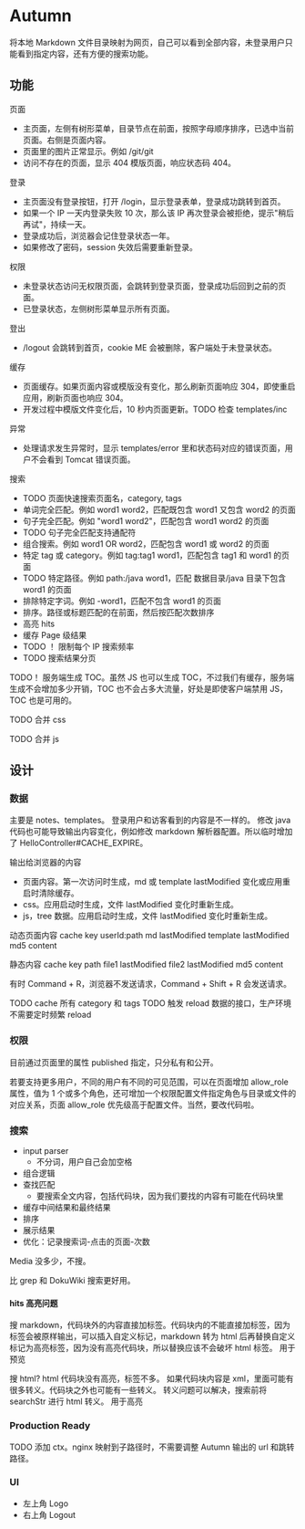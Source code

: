 # Autumn

将本地 Markdown 文件目录映射为网页，自己可以看到全部内容，未登录用户只能看到指定内容，还有方便的搜索功能。

## 功能

页面

* 主页面，左侧有树形菜单，目录节点在前面，按照字母顺序排序，已选中当前页面。右侧是页面内容。
* 页面里的图片正常显示。例如 /git/git
* 访问不存在的页面，显示 404 模版页面，响应状态码 404。

登录

* 主页面没有登录按钮，打开 /login，显示登录表单，登录成功跳转到首页。
* 如果一个 IP 一天内登录失败 10 次，那么该 IP 再次登录会被拒绝，提示"稍后再试"，持续一天。
* 登录成功后，浏览器会记住登录状态一年。
* 如果修改了密码，session 失效后需要重新登录。

权限

* 未登录状态访问无权限页面，会跳转到登录页面，登录成功后回到之前的页面。
* 已登录状态，左侧树形菜单显示所有页面。

登出

* /logout 会跳转到首页，cookie ME 会被删除，客户端处于未登录状态。

缓存

* 页面缓存。如果页面内容或模版没有变化，那么刷新页面响应 304，即使重启应用，刷新页面也响应 304。
* 开发过程中模版文件变化后，10 秒内页面更新。TODO 检查 templates/inc

异常

* 处理请求发生异常时，显示 templates/error 里和状态码对应的错误页面，用户不会看到 Tomcat 错误页面。

搜索

  * TODO 页面快速搜索页面名，category, tags
  * 单词完全匹配。例如 word1 word2，匹配既包含 word1 又包含 word2 的页面
  * 句子完全匹配。例如 "word1 word2"，匹配包含 word1 word2 的页面
  * TODO 句子完全匹配支持通配符
  * 组合搜索。例如 word1 OR word2，匹配包含 word1 或 word2 的页面
  * 特定 tag 或 category。例如 tag:tag1 word1，匹配包含 tag1 和 word1 的页面
  * TODO 特定路径。例如 path:/java word1，匹配 数据目录/java 目录下包含 word1 的页面
  * 排除特定字词。例如 -word1，匹配不包含 word1 的页面
  * 排序。路径或标题匹配的在前面，然后按匹配次数排序
  * 高亮 hits
  * 缓存 Page 级结果
  * TODO ！ 限制每个 IP 搜索频率
  * TODO 搜索结果分页

TODO！ 服务端生成 TOC。虽然 JS 也可以生成 TOC，不过我们有缓存，服务端生成不会增加多少开销，TOC 也不会占多大流量，好处是即使客户端禁用 JS，TOC 也是可用的。

TODO 合并 css

TODO 合并 js

## 设计

### 数据

主要是 notes、templates。
登录用户和访客看到的内容是不一样的。
修改 java 代码也可能导致输出内容变化，例如修改 markdown 解析器配置。所以临时增加了 HelloController#CACHE_EXPIRE。

输出给浏览器的内容

* 页面内容。第一次访问时生成，md 或 template lastModified 变化或应用重启时清除缓存。
* css。应用启动时生成，文件 lastModified 变化时重新生成。
* js，tree 数据。应用启动时生成，文件 lastModified 变化时重新生成。

动态页面内容 cache key
userId:path
  md lastModified
  template lastModified
  md5
  content

静态内容 cache key
path
  file1 lastModified
  file2 lastModified
  md5
  content

有时 Command + R，浏览器不发送请求，Command + Shift + R 会发送请求。

TODO cache 所有 category 和 tags
TODO 触发 reload 数据的接口，生产环境不需要定时频繁 reload

### 权限

目前通过页面里的属性 published 指定，只分私有和公开。

若要支持更多用户，不同的用户有不同的可见范围，可以在页面增加 allow_role 属性，值为 1 个或多个角色，还可增加一个权限配置文件指定角色与目录或文件的对应关系，页面 allow_role 优先级高于配置文件。当然，要改代码啦。

### 搜索

* input parser
  * 不分词，用户自己会加空格
* 组合逻辑
* 查找匹配
  * 要搜索全文内容，包括代码块，因为我们要找的内容有可能在代码块里
* 缓存中间结果和最终结果
* 排序
* 展示结果
* 优化：记录搜索词-点击的页面-次数

Media 没多少，不搜。

比 grep 和 DokuWiki 搜索更好用。

#### hits 高亮问题

搜 markdown，代码块外的内容直接加标签。代码块内的不能直接加标签，因为标签会被原样输出，可以插入自定义标记，markdown 转为 html 后再替换自定义标记为高亮标签，因为没有高亮代码块，所以替换应该不会破坏 html 标签。
用于预览

搜 html? html 代码块没有高亮，标签不多。
  如果代码块内容是 xml，里面可能有很多转义。代码块之外也可能有一些转义。
  转义问题可以解决，搜索前将 searchStr 进行 html 转义。
用于高亮

### Production Ready

TODO 添加 ctx。nginx 映射到子路径时，不需要调整 Autumn 输出的 url 和跳转路径。

### UI

* 左上角 Logo
* 右上角 Logout
